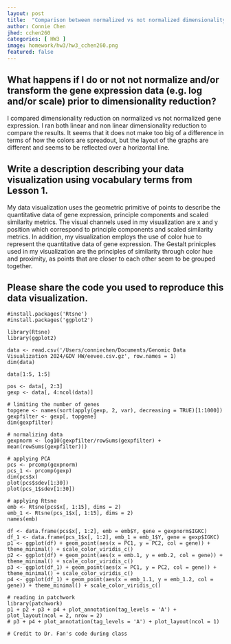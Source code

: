 ```yaml
---
layout: post
title:  "Comparison between normalized vs not normalized dimensionality reduction on IGKC expression"
author: Connie Chen
jhed: cchen260
categories: [ HW3 ]
image: homework/hw3/hw3_cchen260.png
featured: false
---
```


## What happens if I do or not not normalize and/or transform the gene expression data (e.g. log and/or scale) prior to dimensionality reduction?
I compared dimensionality reduction on normalized vs not normalized gene expression. I ran both linear and non linear dimensionality reduction to compare the results. It seems that it does not make too big of a difference in terms of how the colors are spreadout, but the layout of the graphs are different and seems to be reflected over a horizontal line. 

## Write a description describing your data visualization using vocabulary terms from Lesson 1.
My data visualization uses the geometric primitive of points to describe the quantitative data of gene expression, principle components and scaled similarity metrics. The visual channels used in my visualization are x and y position which correspond to principle components and scaled similarity metrics. In addition, my visualization employs the use of color hue to represent the quantitative data of gene expression. The Gestalt prinicples used in my visualization are the principles of similarity through color hue and proximity, as points that are closer to each other seem to be grouped together. 

## Please share the code you used to reproduce this data visualization.
```{r}
#install.packages('Rtsne')
#install.packages('ggplot2')

library(Rtsne)
library(ggplot2)

data <- read.csv('/Users/conniechen/Documents/Genomic Data Visualization 2024/GDV HW/eevee.csv.gz', row.names = 1)
dim(data)

data[1:5, 1:5]

pos <- data[, 2:3]
gexp <- data[, 4:ncol(data)]

# limiting the number of genes
topgene <- names(sort(apply(gexp, 2, var), decreasing = TRUE)[1:1000])
gexpfilter <- gexp[, topgene]
dim(gexpfilter)

# normalizing data
gexpnorm <- log10(gexpfilter/rowSums(gexpfilter) + mean(rowSums(gexpfilter)))

# applying PCA
pcs <- prcomp(gexpnorm)
pcs_1 <- prcomp(gexp)
dim(pcs$x)
plot(pcs$sdev[1:30])
plot(pcs_1$sdev[1:30])

# applying Rtsne
emb <- Rtsne(pcs$x[, 1:15], dims = 2)
emb_1 <- Rtsne(pcs_1$x[, 1:15], dims = 2)
names(emb)

df <- data.frame(pcs$x[, 1:2], emb = emb$Y, gene = gexpnorm$IGKC)
df_1 <- data.frame(pcs_1$x[, 1:2], emb_1 = emb_1$Y, gene = gexp$IGKC)
p1 <- ggplot(df) + geom_point(aes(x = PC1, y = PC2, col = gene)) + theme_minimal() + scale_color_viridis_c()
p2 <- ggplot(df) + geom_point(aes(x = emb.1, y = emb.2, col = gene)) + theme_minimal() + scale_color_viridis_c()
p3 <- ggplot(df_1) + geom_point(aes(x = PC1, y = PC2, col = gene)) + theme_minimal() + scale_color_viridis_c()
p4 <- ggplot(df_1) + geom_point(aes(x = emb_1.1, y = emb_1.2, col = gene)) + theme_minimal() + scale_color_viridis_c()

# reading in patchwork
library(patchwork)
p1 + p2 + p3 + p4 + plot_annotation(tag_levels = 'A') + plot_layout(ncol = 2, nrow = 2)
# p3 + p4 + plot_annotation(tag_levels = 'A') + plot_layout(ncol = 1)

# Credit to Dr. Fan's code during class

```
